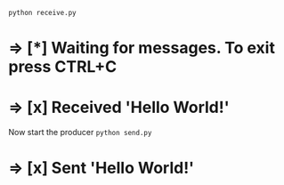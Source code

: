 `python receive.py`
# => [*] Waiting for messages. To exit press CTRL+C
# => [x] Received 'Hello World!'

Now start the producer
`python send.py`
# => [x] Sent 'Hello World!'